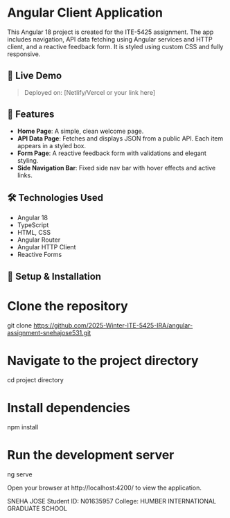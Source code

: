 # Angular Client Application

This Angular 18 project is created for the ITE-5425 assignment. The app includes navigation, API data fetching using Angular services and HTTP client, and a reactive feedback form. It is styled using custom CSS and fully responsive.

## 🔗 Live Demo

> Deployed on: [Netlify/Vercel or your link here]


## 🚀 Features

- **Home Page**: A simple, clean welcome page.
- **API Data Page**: Fetches and displays JSON from a public API. Each item appears in a styled box.
- **Form Page**: A reactive feedback form with validations and elegant styling.
- **Side Navigation Bar**: Fixed side nav bar with hover effects and active links.

## 🛠 Technologies Used

- Angular 18
- TypeScript
- HTML, CSS
- Angular Router
- Angular HTTP Client
- Reactive Forms

## 🔧 Setup & Installation

# Clone the repository
git clone https://github.com/2025-Winter-ITE-5425-IRA/angular-assignment-snehajose531.git

# Navigate to the project directory
cd project directory

# Install dependencies
npm install

# Run the development server
ng serve

Open your browser at http://localhost:4200/ to view the application.


SNEHA JOSE
Student ID: N01635957
College: HUMBER INTERNATIONAL GRADUATE SCHOOL
